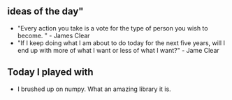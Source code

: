 ## ideas of the day"

- "Every action you take is a vote for the type of person you wish to become. " - James Clear
- "If I keep doing what I am about to do today for the next five years, will I end up with more of what I want or less of what I want?" - Jame Clear

## Today I played with

- I brushed up on numpy. What an amazing library it is. 